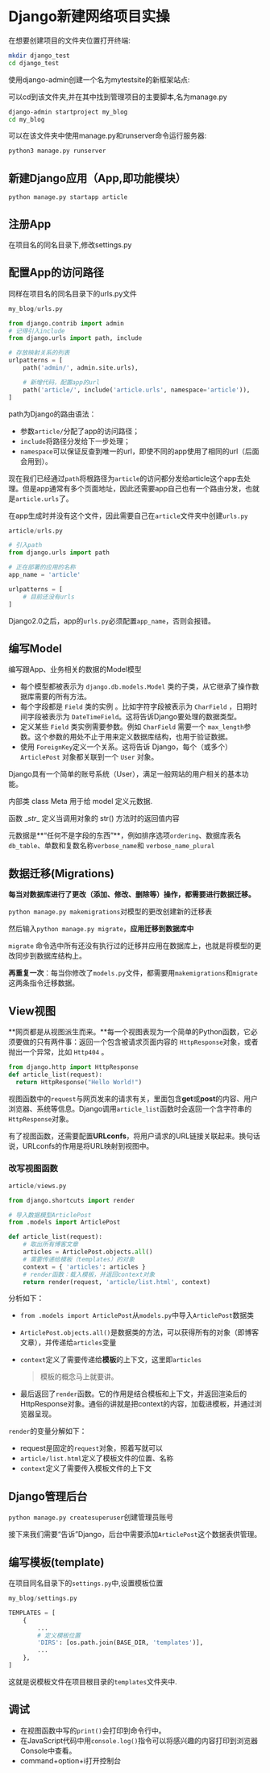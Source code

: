 # Django新建网络项目实操

在想要创建项目的文件夹位置打开终端:

```bash
mkdir django_test
cd django_test
```

使用django-admin创建一个名为mytestsite的新框架站点:

可以cd到该文件夹,并在其中找到管理项目的主要脚本,名为manage.py

```bash
django-admin startproject my_blog
cd my_blog
```

可以在该文件夹中使用manage.py和runserver命令运行服务器:

```bash
python3 manage.py runserver
```

## 新建Django应用（App,即功能模块）

`python manage.py startapp article`

## 注册App

在项目名的同名目录下,修改settings.py

## 配置App的访问路径

同样在项目名的同名目录下的urls.py文件

```python
my_blog/urls.py

from django.contrib import admin
# 记得引入include
from django.urls import path, include

# 存放映射关系的列表
urlpatterns = [
    path('admin/', admin.site.urls),

    # 新增代码，配置app的url
    path('article/', include('article.urls', namespace='article')),
]
```

path为Django的路由语法：

- 参数`article/`分配了app的访问路径；
- `include`将路径分发给下一步处理；
- `namespace`可以保证反查到唯一的url，即使不同的app使用了相同的url（后面会用到）。

现在我们已经通过`path`将根路径为`article`的访问都分发给article这个app去处理。但是app通常有多个页面地址，因此还需要app自己也有一个路由分发，也就是`article.urls`了。

在app生成时并没有这个文件，因此需要自己在`article`文件夹中创建`urls.py`

```python
article/urls.py

# 引入path
from django.urls import path

# 正在部署的应用的名称
app_name = 'article'

urlpatterns = [
    # 目前还没有urls
]
```

Django2.0之后，app的`urls.py`必须配置`app_name`，否则会报错。

## 编写Model

编写跟App、业务相关的数据的Model模型

- 每个模型都被表示为 `django.db.models.Model` 类的子类，从它继承了操作数据库需要的所有方法。
- 每个字段都是 `Field` 类的实例 。比如字符字段被表示为 `CharField` ，日期时间字段被表示为 `DateTimeField`。这将告诉Django要处理的数据类型。
- 定义某些 `Field` 类实例需要参数。例如 `CharField` 需要一个 `max_length`参数。这个参数的用处不止于用来定义数据库结构，也用于验证数据。
- 使用 `ForeignKey`定义一个关系。这将告诉 Django，每个（或多个） `ArticlePost` 对象都关联到一个 `User` 对象。

Django具有一个简单的账号系统（User），满足一般网站的用户相关的基本功能。

内部类 class Meta 用于给 model 定义元数据.

函数 \__str__ 定义当调用对象的 str() 方法时的返回值内容

元数据是**“任何不是字段的东西”**，例如排序选项`ordering`、数据库表名`db_table`、单数和复数名称`verbose_name`和 `verbose_name_plural`

## 数据迁移(Migrations)

**每当对数据库进行了更改（添加、修改、删除等）操作，都需要进行数据迁移。**

`python manage.py makemigrations`对模型的更改创建新的迁移表

然后输入`python manage.py migrate`，**应用迁移到数据库中**

`migrate` 命令选中所有还没有执行过的迁移并应用在数据库上，也就是将模型的更改同步到数据库结构上。

**再重复一次**：每当你修改了`models.py`文件，都需要用`makemigrations`和`migrate`这两条指令迁移数据。

## View视图

**网页都是从视图派生而来。**每一个视图表现为一个简单的Python函数，它必须要做的只有两件事：返回一个包含被请求页面内容的 `HttpResponse`对象，或者抛出一个异常，比如 `Http404` 。

```python
from django.http import HttpResponse
def article_list(request):
  return HttpResponse("Hello World!")
```

视图函数中的`request`与网页发来的请求有关，里面包含**get**或**post**的内容、用户浏览器、系统等信息。Django调用`article_list`函数时会返回一个含字符串的 `HttpResponse`对象。

有了视图函数，还需要配置**URLconfs**，将用户请求的URL链接关联起来。换句话说，URLconfs的作用是将URL映射到视图中。

### 改写视图函数

```python
article/views.py

from django.shortcuts import render

# 导入数据模型ArticlePost
from .models import ArticlePost

def article_list(request):
    # 取出所有博客文章
    articles = ArticlePost.objects.all()
    # 需要传递给模板（templates）的对象
    context = { 'articles': articles }
    # render函数：载入模板，并返回context对象
    return render(request, 'article/list.html', context)
```

分析如下：

- `from .models import ArticlePost`从`models.py`中导入`ArticlePost`数据类

- `ArticlePost.objects.all()`是数据类的方法，可以获得所有的对象（即博客文章），并传递给`articles`变量

- `context`定义了需要传递给**模板**的上下文，这里即`articles`

  > 模板的概念马上就要讲。

- 最后返回了`render`函数。它的作用是结合模板和上下文，并返回渲染后的HttpResponse对象。通俗的讲就是把context的内容，加载进模板，并通过浏览器呈现。

`render`的变量分解如下：

- request是固定的`request`对象，照着写就可以
- `article/list.html`定义了模板文件的位置、名称
- `context`定义了需要传入模板文件的上下文

## Django管理后台

`python manage.py createsuperuser`创建管理员账号

接下来我们需要“告诉”Django，后台中需要添加`ArticlePost`这个数据表供管理。

## 编写模板(template)

在项目同名目录下的`settings.py`中,设置模板位置

```python
my_blog/settings.py

TEMPLATES = [
    {
        ...
        # 定义模板位置
        'DIRS': [os.path.join(BASE_DIR, 'templates')],
        ...
    },
]
```

这就是说模板文件在项目根目录的`templates`文件夹中.

## 调试

- 在视图函数中写的`print()`会打印到命令行中。
- 在JavaScript代码中用`console.log()`指令可以将感兴趣的内容打印到浏览器Console中查看。
- command+option+i打开控制台
